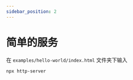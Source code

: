 ```yaml
---
sidebar_position: 2
---
```


# 简单的服务

在 `examples/hello-world/index.html` 文件夹下输入

```
npx http-server
```
